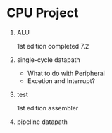 CPU Project
=======

1. ALU
	
	1st edition completed 7.2
2. single-cycle datapath

	* What to do with Peripheral
	* Excetion and Interrupt?

3. test
	
	1st edition assembler

4. pipeline datapath